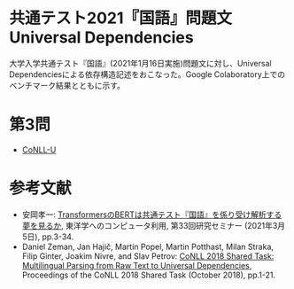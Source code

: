 共通テスト2021『国語』問題文Universal Dependencies
====

大学入学共通テスト『国語』(2021年1月16日実施)問題文に対し、Universal Dependenciesによる依存構造記述をおこなった。Google Colaboratory上でのベンチマーク結果とともに示す。

# 第3問

* [CoNLL-U](question3.conllu)

# 参考文献

* 安岡孝一: [TransformersのBERTは共通テスト『国語』を係り受け解析する夢を見るか](http://kanji.zinbun.kyoto-u.ac.jp/~yasuoka/publications/2021-03-05.pdf), 東洋学へのコンピュータ利用, 第33回研究セミナー (2021年3月5日), pp.3-34.
* Daniel Zeman, Jan Hajič, Martin Popel, Martin Potthast, Milan Straka, Filip Ginter, Joakim Nivre, and Slav Petrov: [CoNLL 2018 Shared Task: Multilingual Parsing from Raw Text to Universal Dependencies](https://www.aclweb.org/anthology/K18-2001), Proceedings of the CoNLL 2018 Shared Task (October 2018), pp.1-21.


